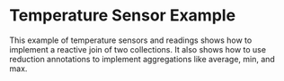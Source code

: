 # Temperature Sensor Example

This example of temperature sensors and readings shows how to implement a
reactive join of two collections. It also shows how to use reduction annotations
to implement aggregations like average, min, and max.

